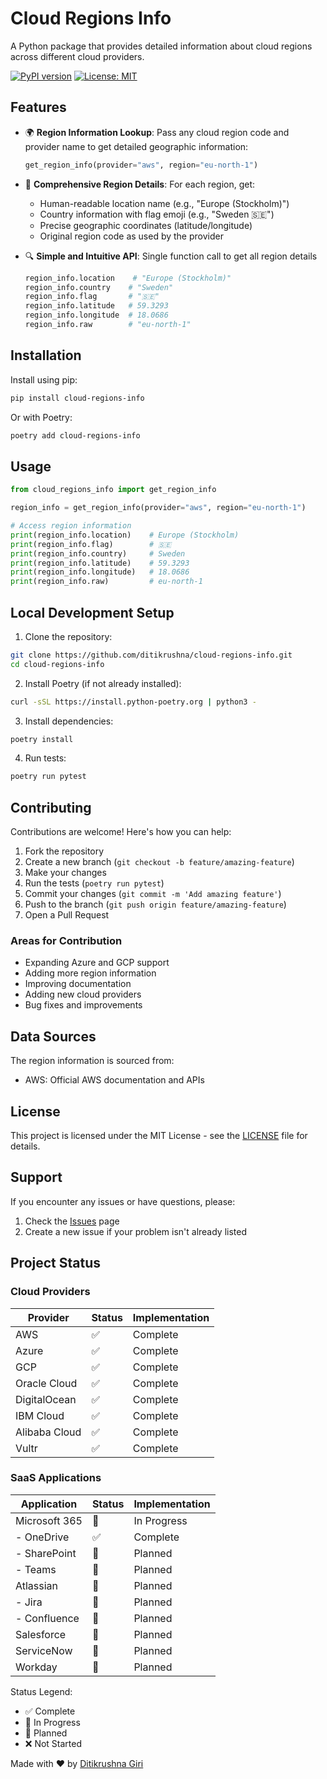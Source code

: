 # Cloud Regions Info

A Python package that provides detailed information about cloud regions across different cloud providers.

[![PyPI version](https://badge.fury.io/py/cloud-regions-info.svg)](https://badge.fury.io/py/cloud-regions-info)
[![License: MIT](https://img.shields.io/badge/License-MIT-yellow.svg)](https://opensource.org/licenses/MIT)

## Features

- 🌍 **Region Information Lookup**: Pass any cloud region code and provider name to get detailed geographic information:
  ```python
  get_region_info(provider="aws", region="eu-north-1")
  ```

- 📍 **Comprehensive Region Details**: For each region, get:
  - Human-readable location name (e.g., "Europe (Stockholm)")
  - Country information with flag emoji (e.g., "Sweden 🇸🇪")
  - Precise geographic coordinates (latitude/longitude)
  - Original region code as used by the provider

- 🔍 **Simple and Intuitive API**: Single function call to get all region details
  ```python
  region_info.location    # "Europe (Stockholm)"
  region_info.country    # "Sweden"
  region_info.flag       # "🇸🇪"
  region_info.latitude   # 59.3293
  region_info.longitude  # 18.0686
  region_info.raw        # "eu-north-1"
  ```

## Installation

Install using pip:
```bash
pip install cloud-regions-info
```

Or with Poetry:
```bash
poetry add cloud-regions-info
```

## Usage

```python
from cloud_regions_info import get_region_info

region_info = get_region_info(provider="aws", region="eu-north-1")

# Access region information
print(region_info.location)    # Europe (Stockholm)
print(region_info.flag)        # 🇸🇪
print(region_info.country)     # Sweden
print(region_info.latitude)    # 59.3293
print(region_info.longitude)   # 18.0686
print(region_info.raw)         # eu-north-1
```
## Local Development Setup

1. Clone the repository:
```bash
git clone https://github.com/ditikrushna/cloud-regions-info.git
cd cloud-regions-info
```

2. Install Poetry (if not already installed):
```bash
curl -sSL https://install.python-poetry.org | python3 -
```

3. Install dependencies:
```bash
poetry install
```

4. Run tests:
```bash
poetry run pytest
```

## Contributing

Contributions are welcome! Here's how you can help:

1. Fork the repository
2. Create a new branch (`git checkout -b feature/amazing-feature`)
3. Make your changes
4. Run the tests (`poetry run pytest`)
5. Commit your changes (`git commit -m 'Add amazing feature'`)
6. Push to the branch (`git push origin feature/amazing-feature`)
7. Open a Pull Request

### Areas for Contribution

- Expanding Azure and GCP support
- Adding more region information
- Improving documentation
- Adding new cloud providers
- Bug fixes and improvements

## Data Sources

The region information is sourced from:
- AWS: Official AWS documentation and APIs

## License

This project is licensed under the MIT License - see the [LICENSE](LICENSE) file for details.

## Support

If you encounter any issues or have questions, please:
1. Check the [Issues](https://github.com/yourusername/cloud-regions-info/issues) page
2. Create a new issue if your problem isn't already listed

## Project Status

### Cloud Providers
| Provider | Status | Implementation |
|----------|--------|----------------|
| AWS      | ✅     | Complete       |
| Azure    | ✅     | Complete       |
| GCP      | ✅     | Complete       |
| Oracle Cloud | ✅  | Complete      |
| DigitalOcean | ✅  | Complete      |
| IBM Cloud    | ✅  | Complete      |
| Alibaba Cloud| ✅  | Complete      |
| Vultr        | ✅  | Complete      |

### SaaS Applications
| Application | Status | Implementation |
|-------------|--------|----------------|
| Microsoft 365 | 🚧   | In Progress    |
| - OneDrive   | ✅   | Complete       |
| - SharePoint | 📅   | Planned        |
| - Teams      | 📅   | Planned        |
| Atlassian    | 📅   | Planned        |
| - Jira       | 📅   | Planned        |
| - Confluence | 📅   | Planned        |
| Salesforce   | 📅   | Planned        |
| ServiceNow   | 📅   | Planned        |
| Workday      | 📅   | Planned        |

Status Legend:
- ✅ Complete
- 🚧 In Progress
- 📅 Planned
- ❌ Not Started

Made with ❤️ by [Ditikrushna Giri](https://ditikrushna.xyz/)
